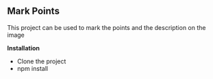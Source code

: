 ## **Mark Points**

This project can be used to mark the points and the description on the image

**Installation**

* Clone the project
* npm install
